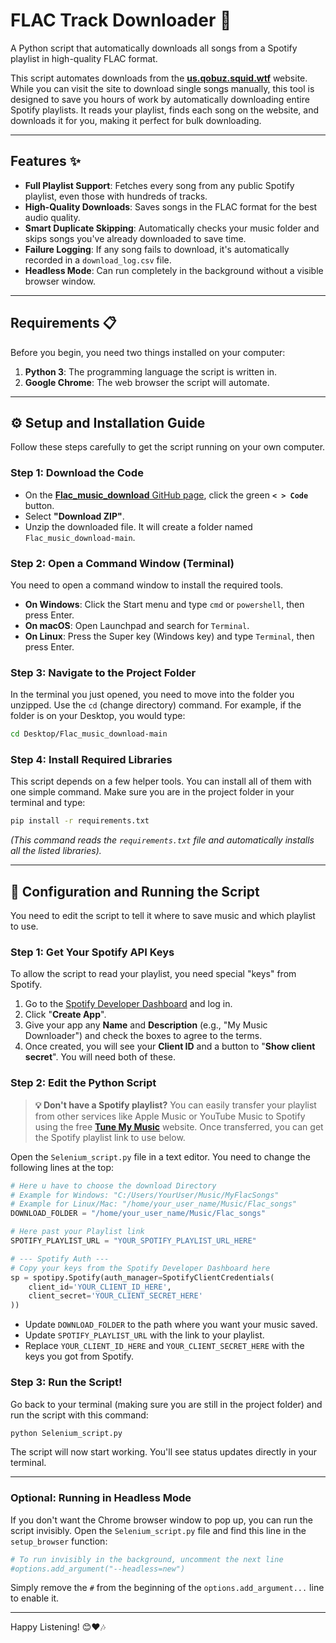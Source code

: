 # FLAC Track Downloader 🎵

A Python script that automatically downloads all songs from a Spotify playlist in high-quality FLAC format.

This script automates downloads from the [**us.qobuz.squid.wtf**](https://us.qobuz.squid.wtf/) website. While you can visit the site to download single songs manually, this tool is designed to save you hours of work by automatically downloading entire Spotify playlists. It reads your playlist, finds each song on the website, and downloads it for you, making it perfect for bulk downloading.

---
## Features ✨

* **Full Playlist Support**: Fetches every song from any public Spotify playlist, even those with hundreds of tracks.
* **High-Quality Downloads**: Saves songs in the FLAC format for the best audio quality.
* **Smart Duplicate Skipping**: Automatically checks your music folder and skips songs you've already downloaded to save time.
* **Failure Logging**: If any song fails to download, it's automatically recorded in a `download_log.csv` file.
* **Headless Mode**: Can run completely in the background without a visible browser window.

---
## Requirements 📋

Before you begin, you need two things installed on your computer:

1.  **Python 3**: The programming language the script is written in.
2.  **Google Chrome**: The web browser the script will automate.

---
## ⚙️ Setup and Installation Guide

Follow these steps carefully to get the script running on your own computer.

### Step 1: Download the Code

* On the [**Flac_music_download** GitHub page](https://github.com/dhaneshjayachandhiran/Flac_music_download), click the green **`< > Code`** button.
* Select **"Download ZIP"**.
* Unzip the downloaded file. It will create a folder named `Flac_music_download-main`.

### Step 2: Open a Command Window (Terminal)

You need to open a command window to install the required tools.
* **On Windows**: Click the Start menu and type `cmd` or `powershell`, then press Enter.
* **On macOS**: Open Launchpad and search for `Terminal`.
* **On Linux**: Press the Super key (Windows key) and type `Terminal`, then press Enter.

### Step 3: Navigate to the Project Folder

In the terminal you just opened, you need to move into the folder you unzipped. Use the `cd` (change directory) command. For example, if the folder is on your Desktop, you would type:

```bash
cd Desktop/Flac_music_download-main
```

### Step 4: Install Required Libraries

This script depends on a few helper tools. You can install all of them with one simple command. Make sure you are in the project folder in your terminal and type:

```bash
pip install -r requirements.txt
```
*(This command reads the `requirements.txt` file and automatically installs all the listed libraries).*

---
## 🚀 Configuration and Running the Script

You need to edit the script to tell it where to save music and which playlist to use.

### Step 1: Get Your Spotify API Keys

To allow the script to read your playlist, you need special "keys" from Spotify.

1.  Go to the [Spotify Developer Dashboard](https://developer.spotify.com/dashboard/applications) and log in.
2.  Click "**Create App**".
3.  Give your app any **Name** and **Description** (e.g., "My Music Downloader") and check the boxes to agree to the terms.
4.  Once created, you will see your **Client ID** and a button to "**Show client secret**". You will need both of these.

### Step 2: Edit the Python Script

> **💡 Don't have a Spotify playlist?**
> You can easily transfer your playlist from other services like Apple Music or YouTube Music to Spotify using the free [**Tune My Music**](https://www.tunemymusic.com/transfer) website. Once transferred, you can get the Spotify playlist link to use below.

Open the `Selenium_script.py` file in a text editor. You need to change the following lines at the top:

```python
# Here u have to choose the download Directory
# Example for Windows: "C:/Users/YourUser/Music/MyFlacSongs"
# Example for Linux/Mac: "/home/your_user_name/Music/Flac_songs"
DOWNLOAD_FOLDER = "/home/your_user_name/Music/Flac_songs"

# Here past your Playlist link
SPOTIFY_PLAYLIST_URL = "YOUR_SPOTIFY_PLAYLIST_URL_HERE"

# --- Spotify Auth ---
# Copy your keys from the Spotify Developer Dashboard here
sp = spotipy.Spotify(auth_manager=SpotifyClientCredentials(
    client_id='YOUR_CLIENT_ID_HERE',
    client_secret='YOUR_CLIENT_SECRET_HERE'
))
```

* Update `DOWNLOAD_FOLDER` to the path where you want your music saved.
* Update `SPOTIFY_PLAYLIST_URL` with the link to your playlist.
* Replace `YOUR_CLIENT_ID_HERE` and `YOUR_CLIENT_SECRET_HERE` with the keys you got from Spotify.

### Step 3: Run the Script!

Go back to your terminal (making sure you are still in the project folder) and run the script with this command:

```bash
python Selenium_script.py
```

The script will now start working. You'll see status updates directly in your terminal.

---
### Optional: Running in Headless Mode

If you don't want the Chrome browser window to pop up, you can run the script invisibly. Open the `Selenium_script.py` file and find this line in the `setup_browser` function:

```python
# To run invisibly in the background, uncomment the next line
#options.add_argument("--headless=new")
```
Simply remove the `#` from the beginning of the `options.add_argument...` line to enable it.

---

Happy Listening! 😊❤️🎶
